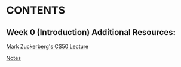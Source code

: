 # CONTENTS

## Week 0 (Introduction) Additional Resources:

[Mark Zuckerberg's CS50 Lecture](https://www.youtube.com/watch?v=xFFs9UgOAlE)

[Notes](http://cdn.cs50.net/2015/fall/lectures/0/w/notes0w/notes0w.html)
